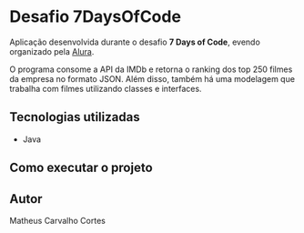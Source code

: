 # Desafio 7DaysOfCode

Aplicação desenvolvida durante o desafio **7 Days of Code**, evendo organizado pela [Alura](https://www.alura.com.br/). 

O programa consome a API da IMDb e retorna o ranking dos top 250 filmes da empresa no formato JSON. Além disso, também há uma modelagem que trabalha com filmes utilizando classes e interfaces. 

## Tecnologias utilizadas
- Java

## Como executar o projeto

## Autor

Matheus Carvalho Cortes
